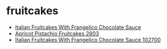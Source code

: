 # fruitcakes

 * [Italian Fruitcakes With Frangelico Chocolate Sauce](../../index/i/italian-fruitcakes-with-frangelico-chocolate-sauce-102700.json)
 * [Apricot Pistachio Fruitcakes 2803](../../index/a/apricot-pistachio-fruitcakes-2803.json)
 * [Italian Fruitcakes With Frangelico Chocolate Sauce 102700](../../index/i/italian-fruitcakes-with-frangelico-chocolate-sauce-102700.json)
